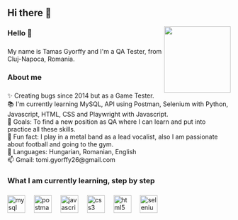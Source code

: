 ## Hi there 👋
<img align="right" height="150" src="https://camo.githubusercontent.com/0eef221e9f6860ff96dc4a66414e4398ac0193dca847f223ec1e8c37c77f507a/68747470733a2f2f692e67697068792e636f6d2f6d656469612f76312e59326c6b505463354d4749334e6a4578626e5231636d303459574e704e57686f65487032626e426d6348467763484a736258466e5a324e68596d4578655456344d4773354d435a6c634431324d563970626e526c636d35686246396e61575a66596e6c666157516d593351395a772f5345614b4e784a674f665537362f67697068792e676966" />

<h3 align="left">Hello 👋</h3> 

###

<p align="left">My name is Tamas Gyorffy and I'm a QA Tester, from Cluj-Napoca, Romania.</p>


###

<h3 align="left">About me</h3>

###

<p align="left">✨ Creating bugs since 2014 but as a Game Tester.<br>📚 I'm currently learning MySQL, API using Postman, Selenium with Python, Javascript, HTML, CSS and Playwright with Javascript. <br>🎯 Goals: To find a new position as QA where I can learn and put into practice all these skills. <br>🎲 Fun fact: I play in a metal band as a lead vocalist, also I am passionate about football and going to the gym. <br> 💬 Languages: Hungarian, Romanian, English <br>📫 
 Gmail: tomi.gyorffy26@gmail.com</p>

###

<h3 align="left">What I am currently learning, step by step</h3>

###

<div align="left">
  <img src="https://cdn.jsdelivr.net/gh/devicons/devicon/icons/mysql/mysql-original.svg" height="40" alt="mysql logo"  />
  <img width="12" />
  <img src="https://cdn.simpleicons.org/postman/FF6C37" height="40" alt="postman logo"  />
  <img width="12" />
  <img src="https://cdn.jsdelivr.net/gh/devicons/devicon/icons/javascript/javascript-original.svg" height="40" alt="javascript logo"  />
  <img width="12" />
  <img src="https://cdn.simpleicons.org/css3/1572B6" height="40" alt="css3 logo"  />
  <img width="12" />
  <img src="https://cdn.simpleicons.org/html5/E34F26" height="40" alt="html5 logo"  />
  <img width="12" />
  <img src="https://cdn.simpleicons.org/selenium/43B02A" height="40" alt="selenium logo"  />
</div>

###


<!--
**tomidbp/tomidbp** is a ✨ _special_ ✨ repository because its `README.md` (this file) appears on your GitHub profile.

Here are some ideas to get you started:

- 🔭 I’m currently working on ...
- 🌱 I’m currently learning ...
- 👯 I’m looking to collaborate on ...
- 🤔 I’m looking for help with ...
- 💬 Ask me about ...
- 📫 How to reach me: ...
- 😄 Pronouns: ...
- ⚡ Fun fact: ...
-->


